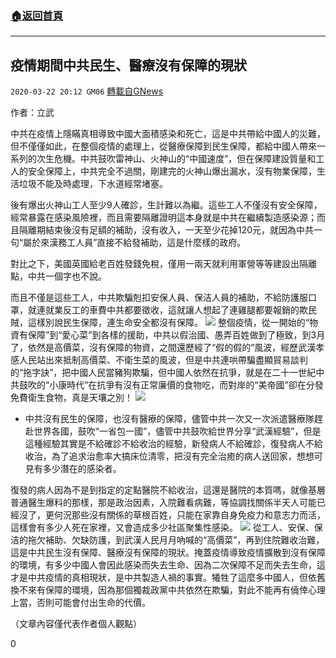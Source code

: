 ###  [:house:返回首頁](https://github.com/ourhimalayas/txt)
---

## 疫情期間中共民生、醫療沒有保障的現狀
`2020-03-22 20:12 GM06` [轉載自GNews](https://gnews.org/zh-hant/149074/)

作者：立武

中共在疫情上隱瞞真相導致中國大面積感染和死亡，這是中共帶給中國人的災難，但不僅僅如此，在整個疫情的處理上，從醫療保障到民生保障，都給中國人帶來一系列的次生危機。中共鼓吹雷神山、火神山的“中國速度”，但在保障建設質量和工人的安全保障上，中共完全不過關，剛建完的火神山爆出漏水，沒有物業保障，生活垃圾不能及時處理，下水道經常堵塞。

後有爆出火神山工人至少9人確診，生計難以為繼。這些工人不僅沒有安全保障，經常暴露在感染風險裡，而且需要隔離證明這本身就是中共在繼續製造感染源；而且隔離期結束後沒有足額的補助，沒有收入，一天至少花掉120元，就因為中共一句“屬於來漢務工人員”直接不給發補助，這是什麼樣的政府。

對比之下，美國英國給老百姓發錢免稅，僅用一兩天就利用軍營等等建設出隔離點，中共一個字也不說。

而且不僅是這些工人，中共欺騙剋扣安保人員、保洁人員的補助，不給防護服口罩，就連就業反工的車費中共都要徵收，這就讓人想起了連雞腿都要報銷的欺民賊，這樣別說民生保障，連生命安全都沒有保障。
![](https://s3-ap-northeast-1.amazonaws.com/news.guo.offload.media/wp-content/uploads/2020/03/22200142/1211.jpg)
整個疫情，從一開始的“物資有保障”到“愛心菜”到各樣的援助，中共以假治國、愚弄百姓做到了極致，到3月了，依然是高價菜，沒有保障的物資，之間還歷經了“假的假的”風波，經歷武漢孝感人民站出來抵制高價菜、不衛生菜的風波，但是中共連哄帶騙盡顯貿易談判的“拖字訣”，把中國人民當豬狗欺騙，但中國人依然在抗爭，就是在二十一世紀中共鼓吹的“小康時代”在抗爭有沒有正常廉價的食物吃，而對岸的“美帝國”卻在分發免費衛生食物，真是天壤之別！
![](https://s3-ap-northeast-1.amazonaws.com/news.guo.offload.media/wp-content/uploads/2020/03/22200823/1216.jpg)
- 中共沒有民生的保障，也沒有醫療的保障，儘管中共一次又一次派遣醫療隊趕赴世界各國，鼓吹“一省包一國”，儘管中共鼓吹給世界分享“武漢經驗”，但是這種經驗其實是不給確診不給收治的經驗，新發病人不給確診，復發病人不給收治，為了追求治愈率大搞床位清零，把沒有完全治癒的病人送回家，想想可見有多少潛在的感染者。


復發的病人因為不是到指定的定點醫院不給收治，這還是醫院的本質嗎，就像基層普通醫生爆料的那樣，那是政治因素，入院難看病難，等協調找關係半天人可能已經沒了，更何況那些沒有關係的草根百姓，只能在家靠自身免疫力和意志力而活，這樣會有多少人死在家裡，又會造成多少社區聚集性感染。
![](https://s3-ap-northeast-1.amazonaws.com/news.guo.offload.media/wp-content/uploads/2020/03/22201228/1217.jpg)
從工人、安保、保洁的拖欠補助、欠缺防護，到武漢人民月月吶喊的“高價菜”，再到住院難收治難，這是中共民生沒有保障、醫療沒有保障的現狀。掩蓋疫情導致疫情擴散到沒有保障的環境，有多少中國人會因此感染而失去生命、因為二次保障不足而失去生命，這才是中共疫情的真相現狀，是中共製造人禍的事實。犧牲了這麼多中國人，但依舊換不來有保障的環境，因為那個獨裁政黨中共依然在欺騙，對此不能再有僥倖心理上當，否則可能會付出生命的代價。

（文章內容僅代表作者個人觀點）

0

